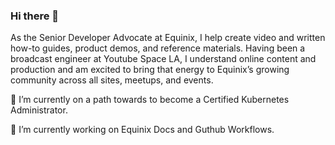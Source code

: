 ### Hi there 👋

<p> As the Senior Developer Advocate at Equinix, I help create video and written how-to guides, product demos, and reference materials. Having been a broadcast engineer at Youtube Space LA, I understand online content and production and am excited to bring that energy to Equinix’s growing community across all sites, meetups, and events.

🌱 I’m currently on a path towards to become a Certified Kubernetes Administrator.

🔭 I’m currently working on Equinix Docs and Guthub Workflows.

<p>
<!--
**waltribeiro/waltribeiro** is a ✨ _special_ ✨ repository because its `README.md` (this file) appears on your GitHub profile.

Here are some ideas to get you started:

- 👯 I’m looking to collaborate on ...
- 🤔 I’m looking for help with ...
- 💬 Ask me about ...
- 📫 How to reach me: ...
- 😄 Pronouns: ...
- ⚡ Fun fact: ...
-->
